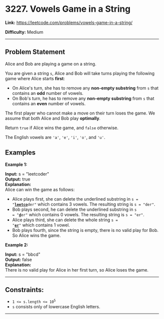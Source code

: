 # 3227. Vowels Game in a String

**Link:** https://leetcode.com/problems/vowels-game-in-a-string/

**Difficulty:** Medium

---

## Problem Statement

Alice and Bob are playing a game on a string.

You are given a string `s`, Alice and Bob will take turns playing the following game where Alice starts **first**:

- On Alice's turn, she has to remove any **non-empty substring** from `s` that contains an **odd** number of vowels.
- On Bob's turn, he has to remove any **non-empty substring** from `s` that contains an **even** number of vowels.

The first player who cannot make a move on their turn loses the game. We assume that both Alice and Bob play **optimally**.

Return `true` if Alice wins the game, and `false` otherwise.

The English vowels are `'a'`, `'e'`, `'i'`, `'o'`, and `'u'`.

## Examples

**Example 1:**

**Input:** s = "leetcoder" \
**Output:** true \
**Explanation:** \
Alice can win the game as follows:
- Alice plays first, she can delete the underlined substring in <code>s = "<u>**leetco**</u>der"</code> which contains 3 vowels. The resulting string is `s = "der"`.
- Bob plays second, he can delete the underlined substring in <code>s = "<u>**d**</u>er"</code> which contains 0 vowels. The resulting string is `s = "er"`.
- Alice plays third, she can delete the whole string <code>s = "<u>**er**</u>"</code> which contains 1 vowel.
- Bob plays fourth, since the string is empty, there is no valid play for Bob. So Alice wins the game.

**Example 2:**

**Input:** s = "bbcd" \
**Output:** false \
**Explanation:** \
There is no valid play for Alice in her first turn, so Alice loses the game.

---

## Constraints:

- <code>1 <= s.length <= 10<sup>5</sup></code>
- `s` consists only of lowercase English letters.

---